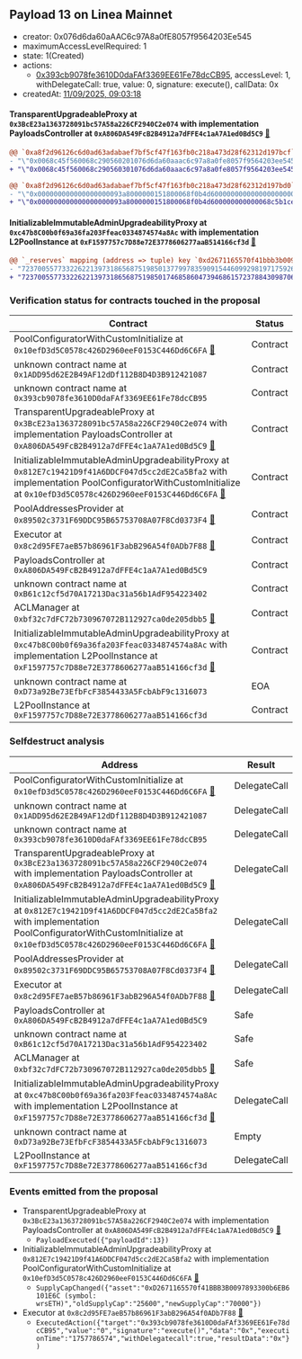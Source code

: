 ## Payload 13 on Linea Mainnet

- creator: 0x076d6da60aAAC6c97A8a0fE8057f9564203Ee545
- maximumAccessLevelRequired: 1
- state: 1(Created)
- actions:
  - [0x393cb9078fe3610D0daFAf3369EE61Fe78dcCB95](https://lineascan.build/tx/0x393cb9078fe3610D0daFAf3369EE61Fe78dcCB95), accessLevel: 1, withDelegateCall: true, value: 0, signature: execute(), callData: 0x
- createdAt: [11/09/2025, 09:03:18](https://lineascan.build/tx/0xc2940e4198d15ec471e793ab5989d6ff20da465f0c828a43a57cf2a3927432e3)

#### TransparentUpgradeableProxy at `0x3BcE23a1363728091bc57A58a226CF2940C2e074` with implementation PayloadsController at `0xA806DA549FcB2B4912a7dFFE4c1aA7A1ed0Bd5C9` [:ghost:](https://github.com/bgd-labs/aave-address-book  "GovernanceV3Linea.PAYLOADS_CONTROLLER")

```diff
@@ `0xa8f2d96126c6d0ad63adabaef7bf5cf47f163fb0c218a473d28f62312d197bcf` raw  @@
- "\"0x0068c45f560068c290560201076d6da60aaac6c97a8a0fe8057f9564203ee545\""
+ "\"0x0068c45f560068c290560301076d6da60aaac6c97a8a0fe8057f9564203ee545\""

@@ `0xa8f2d96126c6d0ad63adabaef7bf5cf47f163fb0c218a473d28f62312d197bd0` raw  @@
- "\"0x000000000000000000093a8000000151800068f0b4d600000000000000000000\""
+ "\"0x000000000000000000093a8000000151800068f0b4d600000000000068c5b1ce\""

```
#### InitializableImmutableAdminUpgradeabilityProxy at `0xc47b8C00b0f69a36fa203Ffeac0334874574a8Ac` with implementation L2PoolInstance at `0xF1597757c7D88e72E3778606277aaB514166cf3d` [:ghost:](https://github.com/bgd-labs/aave-address-book  "AaveV3Linea.POOL")

```diff
@@ `_reserves` mapping (address => tuple) key `0xd2671165570f41bbb3b0097893300b6eb6101e6c`.configuration.data @@
- "7237005577332262213973186568751985013779978359091544609929819717592682863448"
+ "7237005577332262213973186568751985017468586047394686157237884309870639061848"

```
### Verification status for contracts touched in the proposal

| Contract | Status |
|---------|------------|
| PoolConfiguratorWithCustomInitialize at `0x10efD3d5C0578c426D2960eeF0153C446Dd6C6FA` [:ghost:](https://github.com/bgd-labs/aave-address-book  "AaveV3Linea.POOL_CONFIGURATOR_IMPL") | Contract |
| unknown contract name at `0x1ADD95d62E2B49AF12dDf112B8D4D3B912421087` | Contract |
| unknown contract name at `0x393cb9078fe3610D0daFAf3369EE61Fe78dcCB95` | Contract |
| TransparentUpgradeableProxy at `0x3BcE23a1363728091bc57A58a226CF2940C2e074` with implementation PayloadsController at `0xA806DA549FcB2B4912a7dFFE4c1aA7A1ed0Bd5C9` [:ghost:](https://github.com/bgd-labs/aave-address-book  "GovernanceV3Linea.PAYLOADS_CONTROLLER") | Contract |
| InitializableImmutableAdminUpgradeabilityProxy at `0x812E7c19421D9f41A6DDCF047d5cc2dE2Ca5Bfa2` with implementation PoolConfiguratorWithCustomInitialize at `0x10efD3d5C0578c426D2960eeF0153C446Dd6C6FA` [:ghost:](https://github.com/bgd-labs/aave-address-book  "AaveV3Linea.POOL_CONFIGURATOR") | Contract |
| PoolAddressesProvider at `0x89502c3731F69DDC95B65753708A07F8Cd0373F4` [:ghost:](https://github.com/bgd-labs/aave-address-book  "AaveV3Linea.POOL_ADDRESSES_PROVIDER") | Contract |
| Executor at `0x8c2d95FE7aeB57b86961F3abB296A54f0ADb7F88` [:ghost:](https://github.com/bgd-labs/aave-address-book  "AaveV3Linea.ACL_ADMIN") | Contract |
| PayloadsController at `0xA806DA549FcB2B4912a7dFFE4c1aA7A1ed0Bd5C9` | Contract |
| unknown contract name at `0xB61c12cf5d70A17213Dac31a56b1AdF954223402` | Contract |
| ACLManager at `0xbf32c7dFC72b730967072B112927ca0de205dbb5` [:ghost:](https://github.com/bgd-labs/aave-address-book  "AaveV3Linea.ACL_MANAGER") | Contract |
| InitializableImmutableAdminUpgradeabilityProxy at `0xc47b8C00b0f69a36fa203Ffeac0334874574a8Ac` with implementation L2PoolInstance at `0xF1597757c7D88e72E3778606277aaB514166cf3d` [:ghost:](https://github.com/bgd-labs/aave-address-book  "AaveV3Linea.POOL") | Contract |
| unknown contract name at `0xD73a92Be73EfbFcF3854433A5FcbAbF9c1316073` | EOA |
| L2PoolInstance at `0xF1597757c7D88e72E3778606277aaB514166cf3d` | Contract |

### Selfdestruct analysis

| Address | Result |
|---------|------------|
| PoolConfiguratorWithCustomInitialize at `0x10efD3d5C0578c426D2960eeF0153C446Dd6C6FA` [:ghost:](https://github.com/bgd-labs/aave-address-book  "AaveV3Linea.POOL_CONFIGURATOR_IMPL") | DelegateCall |
| unknown contract name at `0x1ADD95d62E2B49AF12dDf112B8D4D3B912421087` | DelegateCall |
| unknown contract name at `0x393cb9078fe3610D0daFAf3369EE61Fe78dcCB95` | DelegateCall |
| TransparentUpgradeableProxy at `0x3BcE23a1363728091bc57A58a226CF2940C2e074` with implementation PayloadsController at `0xA806DA549FcB2B4912a7dFFE4c1aA7A1ed0Bd5C9` [:ghost:](https://github.com/bgd-labs/aave-address-book  "GovernanceV3Linea.PAYLOADS_CONTROLLER") | DelegateCall |
| InitializableImmutableAdminUpgradeabilityProxy at `0x812E7c19421D9f41A6DDCF047d5cc2dE2Ca5Bfa2` with implementation PoolConfiguratorWithCustomInitialize at `0x10efD3d5C0578c426D2960eeF0153C446Dd6C6FA` [:ghost:](https://github.com/bgd-labs/aave-address-book  "AaveV3Linea.POOL_CONFIGURATOR") | DelegateCall |
| PoolAddressesProvider at `0x89502c3731F69DDC95B65753708A07F8Cd0373F4` [:ghost:](https://github.com/bgd-labs/aave-address-book  "AaveV3Linea.POOL_ADDRESSES_PROVIDER") | DelegateCall |
| Executor at `0x8c2d95FE7aeB57b86961F3abB296A54f0ADb7F88` [:ghost:](https://github.com/bgd-labs/aave-address-book  "AaveV3Linea.ACL_ADMIN") | DelegateCall |
| PayloadsController at `0xA806DA549FcB2B4912a7dFFE4c1aA7A1ed0Bd5C9` | Safe |
| unknown contract name at `0xB61c12cf5d70A17213Dac31a56b1AdF954223402` | Safe |
| ACLManager at `0xbf32c7dFC72b730967072B112927ca0de205dbb5` [:ghost:](https://github.com/bgd-labs/aave-address-book  "AaveV3Linea.ACL_MANAGER") | Safe |
| InitializableImmutableAdminUpgradeabilityProxy at `0xc47b8C00b0f69a36fa203Ffeac0334874574a8Ac` with implementation L2PoolInstance at `0xF1597757c7D88e72E3778606277aaB514166cf3d` [:ghost:](https://github.com/bgd-labs/aave-address-book  "AaveV3Linea.POOL") | DelegateCall |
| unknown contract name at `0xD73a92Be73EfbFcF3854433A5FcbAbF9c1316073` | Empty |
| L2PoolInstance at `0xF1597757c7D88e72E3778606277aaB514166cf3d` | DelegateCall |

### Events emitted from the proposal

- TransparentUpgradeableProxy at `0x3BcE23a1363728091bc57A58a226CF2940C2e074` with implementation PayloadsController at `0xA806DA549FcB2B4912a7dFFE4c1aA7A1ed0Bd5C9` [:ghost:](https://github.com/bgd-labs/aave-address-book  "GovernanceV3Linea.PAYLOADS_CONTROLLER")
  - `PayloadExecuted({"payloadId":13})`
- InitializableImmutableAdminUpgradeabilityProxy at `0x812E7c19421D9f41A6DDCF047d5cc2dE2Ca5Bfa2` with implementation PoolConfiguratorWithCustomInitialize at `0x10efD3d5C0578c426D2960eeF0153C446Dd6C6FA` [:ghost:](https://github.com/bgd-labs/aave-address-book  "AaveV3Linea.POOL_CONFIGURATOR")
  - `SupplyCapChanged({"asset":"0xD2671165570f41BBB3B0097893300b6EB6101E6C (symbol: wrsETH)","oldSupplyCap":"25600","newSupplyCap":"70000"})`
- Executor at `0x8c2d95FE7aeB57b86961F3abB296A54f0ADb7F88` [:ghost:](https://github.com/bgd-labs/aave-address-book  "AaveV3Linea.ACL_ADMIN")
  - `ExecutedAction({"target":"0x393cb9078fe3610D0daFAf3369EE61Fe78dcCB95","value":"0","signature":"execute()","data":"0x","executionTime":"1757786574","withDelegatecall":true,"resultData":"0x"})`
